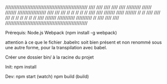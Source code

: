 ////////////////////////////////////////////////////
////											////
////											////
////	///////// ////// ///////  //////////////////
////   ///	 /// //	    //	 //	 //		//		////
////  ///////   /////  ///////	//	   //		////
//// ///   //  //	  //   //  //	  //		////
///////		///////////	  ////////// //			////
////											////
////////////////////////////////////////////////////


Prérequis:
Node.js
Webpack  (npm install -g webpack)

attention à ce que le fichier .babelrc soit bien présent et non renommé sous une autre forme, pour la transpilation avec babel.

Créer une dossier bin/ à la racine du projet

Init:
npm install

Dev:
npm start (watch)
npm build (build)